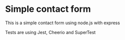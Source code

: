 # Simple contact form

This is a simple contact form using node.js with express

Tests are using Jest, Cheerio and SuperTest